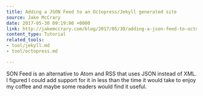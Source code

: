 ```yaml
---
title: Adding a JSON Feed to an Octopress/Jekyll generated site
source: Jake McCrary
date: 2017-05-30 09:19:00 +0000
link: http://jakemccrary.com/blog/2017/05/30/adding-a-json-feed-to-octopress-slash-jekyll/
content_type: Tutorial
related_tools:
- tool/jekyll.md
- tool/octopress.md

---
```

SON Feed is an alternative to Atom and RSS that uses JSON instead of XML. I figured I could add support for it in less than the time it would take to enjoy my coffee and maybe some readers would find it useful.






